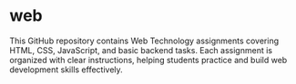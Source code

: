 # web
This GitHub repository contains Web Technology assignments covering HTML, CSS, JavaScript, and basic backend tasks. Each assignment is organized with clear instructions, helping students practice and build web development skills effectively.
